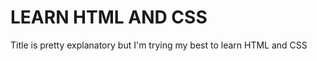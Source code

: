 LEARN HTML AND CSS
==================
Title is pretty explanatory but I'm trying my best to learn HTML and CSS
